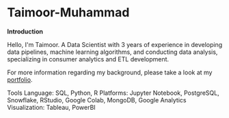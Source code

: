 # Taimoor-Muhammad

**Introduction**

Hello, I'm Taimoor. A Data Scientist with 3 years of experience in developing data pipelines, machine learning algorithms, and conducting data analysis, specializing in consumer analytics and ETL development.

For more information regarding my background, please take a look at my [portfolio](https://taimoormuhammad.my.canva.site/).

Tools
Language: SQL, Python, R
Platforms: Jupyter Notebook, PostgreSQL, Snowflake, RStudio, Google Colab, MongoDB, Google Analytics
Visualization: Tableau, PowerBI

